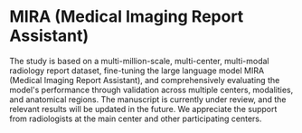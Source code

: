 # MIRA (Medical lmaging Report Assistant)
The study is based on a multi-million-scale, multi-center, multi-modal radiology report dataset, fine-tuning the large language model MIRA (Medical Imaging Report Assistant), and comprehensively evaluating the model's performance through validation across multiple centers, modalities, and anatomical regions. The manuscript is currently under review, and the relevant results will be updated in the future. We appreciate the support from radiologists at the main center and other participating centers.
